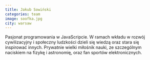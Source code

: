 ```yaml
---
title: Jakub Sowiński
categories: team
image: soofka.jpg
city: warsaw
---
```

Pasjonat programowania w JavaScripcie. W ramach wkładu w rozwój cywilizacyjny i społeczny ludzkości dzieli się wiedzą oraz stara się inspirować innych. Prywatnie wielki miłośnik nauki, ze szczególnym naciskiem na fizykę i astronomię, oraz fan sportów elektronicznych.
